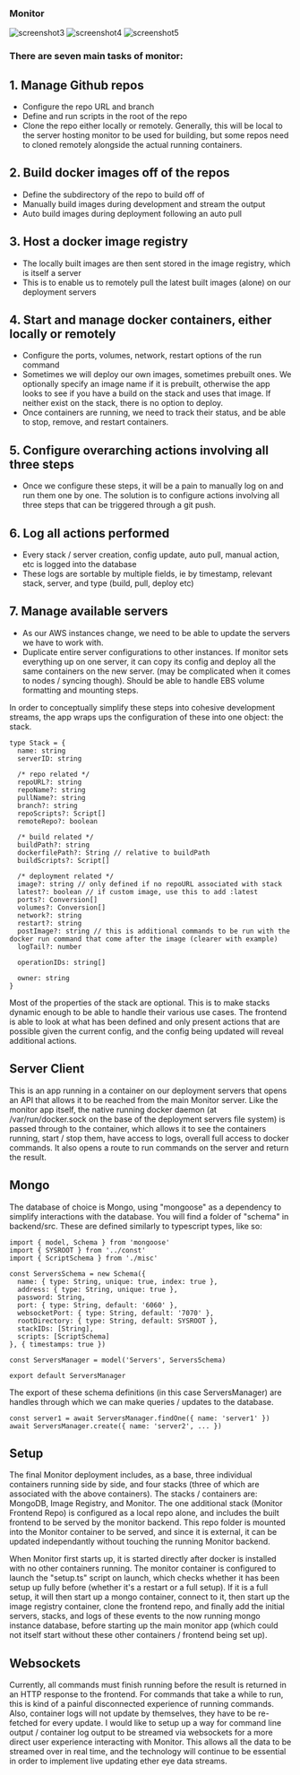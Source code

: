 ### Monitor
![screenshot3](https://raw.githubusercontent.com/mbecker20/monitor/main/screenshots/screenshot3.png)
![screenshot4](https://raw.githubusercontent.com/mbecker20/monitor/main/screenshots/screenshot4.png)
![screenshot5](https://raw.githubusercontent.com/mbecker20/monitor/main/screenshots/screenshot5.png)
<!-- <img src="https://raw.githubusercontent.com/mbecker20/monitor/main/screenshots/mobile.jpeg" alt="mobile view" width="400" /> -->

### There are seven main tasks of monitor:
## 1. Manage Github repos
- Configure the repo URL and branch
- Define and run scripts in the root of the repo
- Clone the repo either locally or remotely. Generally, this will be local to the server hosting monitor to be used for building, but some repos need to cloned remotely alongside the actual running containers.
## 2. Build docker images off of the repos
- Define the subdirectory of the repo to build off of
- Manually build images during development and stream the output
- Auto build images during deployment following an auto pull
## 3. Host a docker image registry
- The locally built images are then sent stored in the image registry, which is itself a server
- This is to enable us to remotely pull the latest built images (alone) on our deployment servers
## 4. Start and manage docker containers, either locally or remotely
- Configure the ports, volumes, network, restart options of the run command
- Sometimes we will deploy our own images, sometimes prebuilt ones. We optionally specify an image name if it is prebuilt, otherwise the app looks to see if you have a build on the stack and uses that image. If neither exist on the stack, there is no option to deploy.
- Once containers are running, we need to track their status, and be able to stop, remove, and restart containers. 
## 5. Configure overarching actions involving all three steps
- Once we configure these steps, it will be a pain to manually log on and run them one by one. The solution is to configure actions involving all three steps that can be triggered through a git push. 
## 6. Log all actions performed
- Every stack / server creation, config update, auto pull, manual action, etc is logged into the database
- These logs are sortable by multiple fields, ie by timestamp, relevant stack, server, and type (build, pull, deploy etc)
## 7. Manage available servers
- As our AWS instances change, we need to be able to update the servers we have to work with.
- Duplicate entire server configurations to other instances. If monitor sets everything up on one server, it can copy its config and deploy all the same containers on the new server. (may be complicated when it comes to nodes / syncing though). Should be able to handle EBS volume formatting and mounting steps.

In order to conceptually simplify these steps into cohesive development streams, the app wraps ups the configuration of these into one object: the stack.

    type Stack = {
      name: string
      serverID: string

      /* repo related */
      repoURL?: string
      repoName?: string
      pullName?: string
      branch?: string
      repoScripts?: Script[]
      remoteRepo?: boolean

      /* build related */
      buildPath?: string
      dockerfilePath?: String // relative to buildPath
      buildScripts?: Script[]

      /* deployment related */
      image?: string // only defined if no repoURL associated with stack
      latest?: boolean // if custom image, use this to add :latest
      ports?: Conversion[]
      volumes?: Conversion[]
      network?: string
      restart?: string
      postImage?: string // this is additional commands to be run with the docker run command that come after the image (clearer with example)
      logTail?: number

      operationIDs: string[]

      owner: string
    }

Most of the properties of the stack are optional. This is to make stacks dynamic enough to be able to handle their various use cases. The frontend is able to look at what has been defined and only present actions that are possible given the current config, and the config being updated will reveal additional actions.

## Server Client

This is an app running in a container on our deployment servers that opens an API that allows it to be reached from the main Monitor server. Like the monitor app itself, the native running docker daemon (at /var/run/docker.sock on the base of the deployment servers file system) is passed through to the container, which allows it to see the containers running, start / stop them, have access to logs, overall full access to docker commands. It also opens a route to run commands on the server and return the result.

## Mongo

The database of choice is Mongo, using "mongoose" as a dependency to simplify interactions with the database. You will find a folder of "schema" in backend/src. These are defined similarly to typescript types, like so:

    import { model, Schema } from 'mongoose'
    import { SYSROOT } from '../const'
    import { ScriptSchema } from './misc'

    const ServersSchema = new Schema({
      name: { type: String, unique: true, index: true },
      address: { type: String, unique: true },
      password: String,
      port: { type: String, default: '6060' },
      websocketPort: { type: String, default: '7070' },
      rootDirectory: { type: String, default: SYSROOT },
      stackIDs: [String],
      scripts: [ScriptSchema]
    }, { timestamps: true })

    const ServersManager = model('Servers', ServersSchema)

    export default ServersManager

The export of these schema definitions (in this case ServersManager) are handles through which we can make queries / updates to the database.

    const server1 = await ServersManager.findOne({ name: 'server1' })
    await ServersManager.create({ name: 'server2', ... })


## Setup

The final Monitor deployment includes, as a base, three individual containers running side by side, and four stacks (three of which are associated with the above containers). The stacks / containers are: MongoDB, Image Registry, and Monitor. The one additional stack (Monitor Frontend Repo) is configured as a local repo alone, and includes the built frontend to be served by the monitor backend. This repo folder is mounted into the Monitor container to be served, and since it is external, it can be updated independantly without touching the running Monitor backend.

When Monitor first starts up, it is started directly after docker is installed with no other containers running. The monitor container is configured to launch the "setup.ts" script on launch, which checks whether it has been setup up fully before (whether it's a restart or a full setup). If it is a full setup, it will then start up a mongo container, connect to it, then start up the image registry container, clone the frontend repo, and finally add the initial servers, stacks, and logs of these events to the now running mongo instance database, before starting up the main monitor app (which could not itself start without these other containers / frontend being set up). 

## Websockets

Currently, all commands must finish running before the result is returned in an HTTP response to the frontend. For commands that take a while to run, this is kind of a painful disconnected experience of running commands. Also, container logs will not update by themselves, they have to be re-fetched for every update. I would like to setup up a way for command line output / container log output to be streamed via websockets for a more direct user experience interacting with Monitor. This allows all the data to be streamed over in real time, and the technology will continue to be essential in order to implement live updating ether eye data streams.


